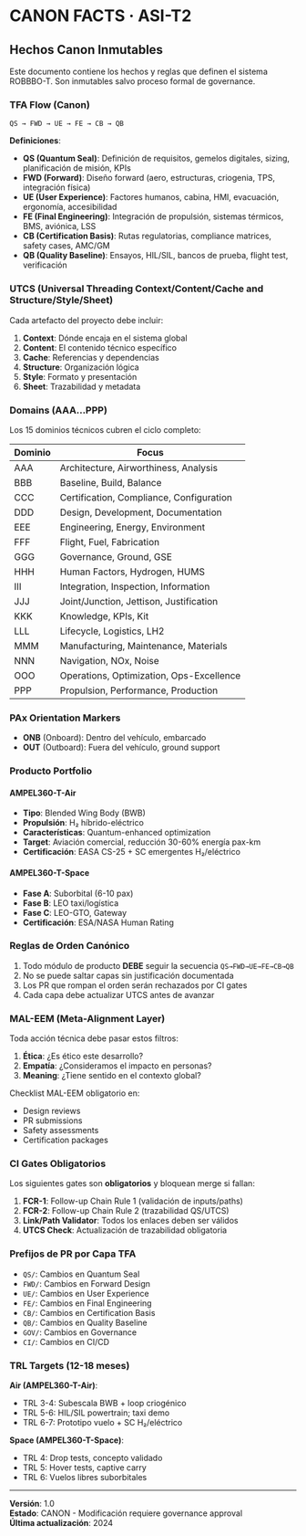 # CANON FACTS · ASI-T2

## Hechos Canon Inmutables

Este documento contiene los hechos y reglas que definen el sistema ROBBBO-T. Son inmutables salvo proceso formal de governance.

### TFA Flow (Canon)

```
QS → FWD → UE → FE → CB → QB
```

**Definiciones**:

- **QS (Quantum Seal)**: Definición de requisitos, gemelos digitales, sizing, planificación de misión, KPIs
- **FWD (Forward)**: Diseño forward (aero, estructuras, criogenia, TPS, integración física)
- **UE (User Experience)**: Factores humanos, cabina, HMI, evacuación, ergonomía, accesibilidad
- **FE (Final Engineering)**: Integración de propulsión, sistemas térmicos, BMS, aviónica, LSS
- **CB (Certification Basis)**: Rutas regulatorias, compliance matrices, safety cases, AMC/GM
- **QB (Quality Baseline)**: Ensayos, HIL/SIL, bancos de prueba, flight test, verificación

### UTCS (Universal Threading Context/Content/Cache and Structure/Style/Sheet)

Cada artefacto del proyecto debe incluir:

1. **Context**: Dónde encaja en el sistema global
2. **Content**: El contenido técnico específico
3. **Cache**: Referencias y dependencias
4. **Structure**: Organización lógica
5. **Style**: Formato y presentación
6. **Sheet**: Trazabilidad y metadata

### Domains (AAA…PPP)

Los 15 dominios técnicos cubren el ciclo completo:

| Dominio | Focus |
|---------|-------|
| AAA | Architecture, Airworthiness, Analysis |
| BBB | Baseline, Build, Balance |
| CCC | Certification, Compliance, Configuration |
| DDD | Design, Development, Documentation |
| EEE | Engineering, Energy, Environment |
| FFF | Flight, Fuel, Fabrication |
| GGG | Governance, Ground, GSE |
| HHH | Human Factors, Hydrogen, HUMS |
| III | Integration, Inspection, Information |
| JJJ | Joint/Junction, Jettison, Justification |
| KKK | Knowledge, KPIs, Kit |
| LLL | Lifecycle, Logistics, LH2 |
| MMM | Manufacturing, Maintenance, Materials |
| NNN | Navigation, NOx, Noise |
| OOO | Operations, Optimization, Ops-Excellence |
| PPP | Propulsion, Performance, Production |

### PAx Orientation Markers

- **ONB** (Onboard): Dentro del vehículo, embarcado
- **OUT** (Outboard): Fuera del vehículo, ground support

### Producto Portfolio

#### AMPEL360-T-Air
- **Tipo**: Blended Wing Body (BWB)
- **Propulsión**: H₂ híbrido-eléctrico
- **Características**: Quantum-enhanced optimization
- **Target**: Aviación comercial, reducción 30-60% energía pax-km
- **Certificación**: EASA CS-25 + SC emergentes H₂/eléctrico

#### AMPEL360-T-Space
- **Fase A**: Suborbital (6-10 pax)
- **Fase B**: LEO taxi/logística
- **Fase C**: LEO-GTO, Gateway
- **Certificación**: ESA/NASA Human Rating

### Reglas de Orden Canónico

1. Todo módulo de producto **DEBE** seguir la secuencia `QS→FWD→UE→FE→CB→QB`
2. No se puede saltar capas sin justificación documentada
3. Los PR que rompan el orden serán rechazados por CI gates
4. Cada capa debe actualizar UTCS antes de avanzar

### MAL-EEM (Meta-Alignment Layer)

Toda acción técnica debe pasar estos filtros:

1. **Ética**: ¿Es ético este desarrollo?
2. **Empatía**: ¿Consideramos el impacto en personas?
3. **Meaning**: ¿Tiene sentido en el contexto global?

Checklist MAL-EEM obligatorio en:
- Design reviews
- PR submissions
- Safety assessments
- Certification packages

### CI Gates Obligatorios

Los siguientes gates son **obligatorios** y bloquean merge si fallan:

1. **FCR-1**: Follow-up Chain Rule 1 (validación de inputs/paths)
2. **FCR-2**: Follow-up Chain Rule 2 (trazabilidad QS/UTCS)
3. **Link/Path Validator**: Todos los enlaces deben ser válidos
4. **UTCS Check**: Actualización de trazabilidad obligatoria

### Prefijos de PR por Capa TFA

- `QS/`: Cambios en Quantum Seal
- `FWD/`: Cambios en Forward Design
- `UE/`: Cambios en User Experience
- `FE/`: Cambios en Final Engineering
- `CB/`: Cambios en Certification Basis
- `QB/`: Cambios en Quality Baseline
- `GOV/`: Cambios en Governance
- `CI/`: Cambios en CI/CD

### TRL Targets (12-18 meses)

**Air (AMPEL360-T-Air)**:
- TRL 3-4: Subescala BWB + loop criogénico
- TRL 5-6: HIL/SIL powertrain; taxi demo
- TRL 6-7: Prototipo vuelo + SC H₂/eléctrico

**Space (AMPEL360-T-Space)**:
- TRL 4: Drop tests, concepto validado
- TRL 5: Hover tests, captive carry
- TRL 6: Vuelos libres suborbitales

---

**Versión**: 1.0  
**Estado**: CANON - Modificación requiere governance approval  
**Última actualización**: 2024
